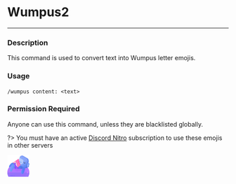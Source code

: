 # Wumpus2
---
### Description
This command is used to convert text into Wumpus letter emojis.
### Usage
```
/wumpus content: <text>
```
### Permission Required
Anyone can use this command, unless they are blacklisted globally.

<!-- ### Example image
![convert example](../images/convertwumpus.PNG) -->

?> You must have an active [Discord Nitro](https://discord.com/nitro) subscription to use these emojis in other servers

<img src="images/wumpusbeach.svg" width="50" height="50" />
